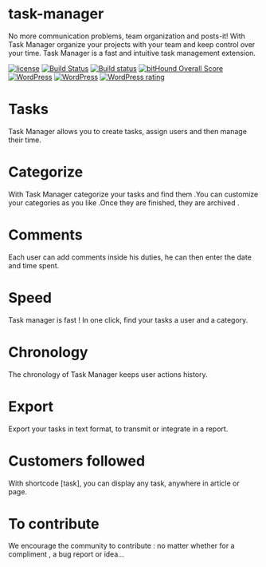# task-manager

No more communication problems, team organization and posts-it!
With Task Manager organize your projects with your team and keep control over your time.
Task Manager is a fast and intuitive task management extension.

[![license](https://img.shields.io/github/license/mashape/apistatus.svg?maxAge=2592000)]()
[![Build Status](https://img.shields.io/travis/Eoxia/task-manager/master.svg?label=Linux)](https://travis-ci.org/Eoxia/task-manager)
[![Build status](https://ci.appveyor.com/api/projects/status/6r0poqodskk8tdv2?svg=true)](https://ci.appveyor.com/project/jimmyeoxia/task-manager)
[![bitHound Overall Score](https://www.bithound.io/github/Eoxia/task-manager/badges/score.svg)](https://www.bithound.io/github/Eoxia/task-manager)
[![WordPress](https://img.shields.io/wordpress/plugin/v/task-manager.svg?maxAge=2592000)]()
[![WordPress](https://img.shields.io/wordpress/v/task-manager.svg?maxAge=2592000)]()
[![WordPress rating](https://img.shields.io/wordpress/plugin/r/task-manager.svg?maxAge=2592000)]()

# Tasks
Task Manager allows you to create tasks, assign users and then manage their time.

# Categorize
With Task Manager categorize your tasks and find them .You can customize your categories as you like .Once they are finished, they are archived .

# Comments
Each user can add comments inside his duties, he can then enter the date and time spent.

# Speed
Task manager is fast ! In one click, find your tasks a user and a category.

# Chronology
The chronology of Task Manager keeps user actions history.

# Export
Export your tasks in text format, to transmit or integrate in a report.

# Customers followed
With shortcode [task], you can display any task, anywhere in article or page.

# To contribute
We encourage the community to contribute : no matter whether for a compliment , a bug report or idea...
